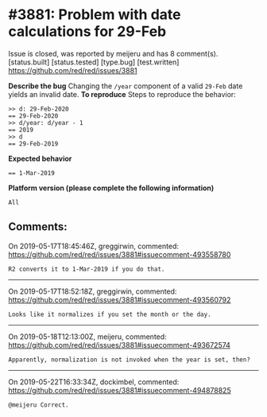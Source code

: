 
#3881: Problem with date calculations for 29-Feb
================================================================================
Issue is closed, was reported by meijeru and has 8 comment(s).
[status.built] [status.tested] [type.bug] [test.written]
<https://github.com/red/red/issues/3881>

**Describe the bug**
Changing the `/year` component of a valid `29-Feb` date yields an invalid date.
**To reproduce**
Steps to reproduce the behavior:
```
>> d: 29-Feb-2020
== 29-Feb-2020
>> d/year: d/year - 1
== 2019
>> d
== 29-Feb-2019
```
**Expected behavior**
```
== 1-Mar-2019
```
**Platform version (please complete the following information)**
```
All
```



Comments:
--------------------------------------------------------------------------------

On 2019-05-17T18:45:46Z, greggirwin, commented:
<https://github.com/red/red/issues/3881#issuecomment-493558780>

    R2 converts it to 1-Mar-2019 if you do that.

--------------------------------------------------------------------------------

On 2019-05-17T18:52:18Z, greggirwin, commented:
<https://github.com/red/red/issues/3881#issuecomment-493560792>

    Looks like it normalizes if you set the month or the day.

--------------------------------------------------------------------------------

On 2019-05-18T12:13:00Z, meijeru, commented:
<https://github.com/red/red/issues/3881#issuecomment-493672574>

    Apparently, normalization is not invoked when the year is set, then?

--------------------------------------------------------------------------------

On 2019-05-22T16:33:34Z, dockimbel, commented:
<https://github.com/red/red/issues/3881#issuecomment-494878825>

    @meijeru Correct.

